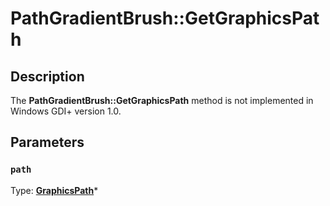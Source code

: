 # PathGradientBrush::GetGraphicsPath

## Description

The **PathGradientBrush::GetGraphicsPath** method is not implemented in Windows GDI+ version 1.0.

## Parameters

### `path`

Type: **[GraphicsPath](https://learn.microsoft.com/windows/desktop/api/gdipluspath/nl-gdipluspath-graphicspath)***